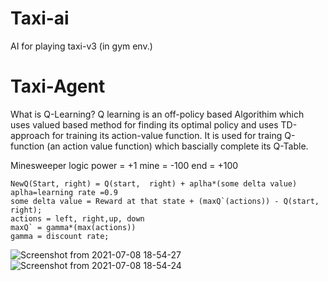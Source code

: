 # Taxi-ai
AI for playing taxi-v3 (in gym env.)

# Taxi-Agent
What is Q-Learning?
Q learning is an off-policy based Algorithim which uses valued based method for finding its optimal policy and uses TD-approach for training its action-value function.
It is used for traing Q-function (an action value function) which bascially complete its Q-Table.


Minesweeper logic
    power = +1
    mine = -100
    end = +100
    
    NewQ(Start, right) = Q(start,  right) + aplha*(some delta value)
    aplha=learning rate =0.9
    some delta value = Reward at that state + (maxQ`(actions)) - Q(start, right);
    actions = left, right,up, down
    maxQ` = gamma*(max(actions)) 
    gamma = discount rate;

    
![Screenshot from 2021-07-08 18-54-27](https://user-images.githubusercontent.com/48405411/126893486-68208bab-d6d6-4b3c-bf16-3b7905f6f0b4.png)
![Screenshot from 2021-07-08 18-54-24](https://user-images.githubusercontent.com/48405411/126893490-51d69f3a-128c-4ff9-90ac-b76be2f4b9ec.png)
